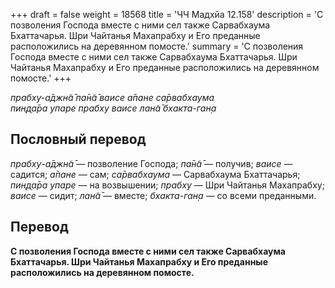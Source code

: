 +++
draft = false
weight = 18568
title = 'ЧЧ Мадхйа 12.158'
description = 'С позволения Господа вместе с ними сел также Сарвабхаума Бхаттачарья. Шри Чайтанья Махапрабху и Его преданные расположились на деревянном помосте.'
summary = 'С позволения Господа вместе с ними сел также Сарвабхаума Бхаттачарья. Шри Чайтанья Махапрабху и Его преданные расположились на деревянном помосте.'
+++

_прабху-а̄джн̃а̄ па̄н̃а̄ ваисе а̄пане са̄рвабхаума  
пин̣д̣а̄ра упаре прабху ваисе лан̃а̄ бхакта-ган̣а_

## Пословный перевод

_прабху_\-_а̄джн̃а̄_ — позволение Господа; _па̄н̃а̄_ — получив; _ваисе_ — садится; _а̄пане_ — сам; _са̄рвабхаума_ — Сарвабхаума Бхаттачарья; _пин̣д̣а̄ра_ _упаре_ — на возвышении; _прабху_ — Шри Чайтанья Махапрабху; _ваисе_ — сидит; _лан̃а̄_ — вместе; _бхакта_\-_ган̣а_ — со всеми преданными.

## Перевод

**С позволения Господа вместе с ними сел также Сарвабхаума Бхаттачарья. Шри Чайтанья Махапрабху и Его преданные расположились на деревянном помосте.**
